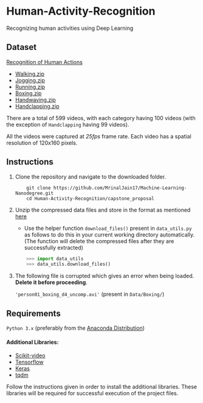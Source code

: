# Human-Activity-Recognition
Recognizing human activities using Deep Learning

## Dataset
[Recognition of Human Actions](http://www.nada.kth.se/cvap/actions/)

- [Walking.zip](http://www.nada.kth.se/cvap/actions/walking.zip)
- [Jogging.zip](http://www.nada.kth.se/cvap/actions/jogging.zip)
- [Running.zip](http://www.nada.kth.se/cvap/actions/running.zip)
- [Boxing.zip](http://www.nada.kth.se/cvap/actions/boxing.zip)
- [Handwaving.zip](http://www.nada.kth.se/cvap/actions/handwaving.zip)
- [Handclapping.zip](http://www.nada.kth.se/cvap/actions/handclapping.zip)

There are a total of 599 videos, with each category having 100 videos (with the exception of `Handclapping` having 99 videos).

All the videos were captured at *25fps* frame rate. Each video has a spatial resolution of 120x160 pixels.

## Instructions
1. Clone the repository and navigate to the downloaded folder.

	```
		git clone https://github.com/MrinalJain17/Machine-Learning-Nanodegree.git
		cd Human-Activity-Recognition/capstone_proposal
	```
2. Unzip the compressed data files and store in the format as mentioned [here](https://github.com/MrinalJain17/Machine-Learning-Nanodegree/blob/master/capstone_proposal/Directory%20Structure%20for%20Data.txt)
	- Use the helper function `download_files()` present in `data_utils.py` as follows to do this in your current working directory automatically. (The function will delete the compressed files after they are successfully extracted)

	```python
		>>> import data_utils
		>>> data_utils.download_files()
	```
3. The following file is corrupted which gives an error when being loaded. **Delete it before proceeding**.

	`'person01_boxing_d4_uncomp.avi'` (present in `Data/Boxing/`)

## Requirements
`Python 3.x` (preferably from the [Anaconda Distribution](https://www.anaconda.com/download/))

#### Additional Libraries:
- [Scikit-video](http://www.scikit-video.org/stable/)
- [Tensorflow](https://www.tensorflow.org/install/)
- [Keras](https://keras.io/#installation)
- [tqdm](https://pypi.python.org/pypi/tqdm#installation)

Follow the instructions given in order to install the additional libraries. These libraries will be required for successful execution of the project files.
